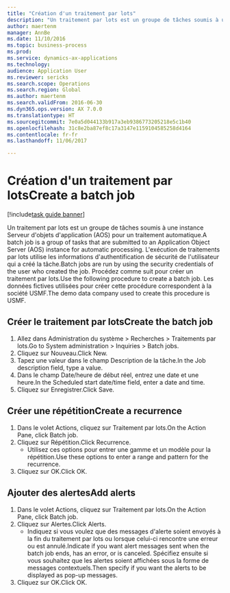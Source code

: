 ```yaml
--- 
title: "Création d'un traitement par lots"
description: "Un traitement par lots est un groupe de tâches soumis à une instance Serveur d'objets d'application (AOS) pour un traitement automatique."
author: maertenm
manager: AnnBe
ms.date: 11/10/2016
ms.topic: business-process
ms.prod: 
ms.service: dynamics-ax-applications
ms.technology: 
audience: Application User
ms.reviewer: sericks
ms.search.scope: Operations
ms.search.region: Global
ms.author: maertenm
ms.search.validFrom: 2016-06-30
ms.dyn365.ops.version: AX 7.0.0
ms.translationtype: HT
ms.sourcegitcommit: 7e0a5d044133b917a3eb9386773205218e5c1b40
ms.openlocfilehash: 31c8e2ba87ef8c17a3147e1159104585258d4164
ms.contentlocale: fr-fr
ms.lasthandoff: 11/06/2017

---
```

# <a name="create-a-batch-job"></a><span data-ttu-id="2bc6f-103">Création d'un traitement par lots</span><span class="sxs-lookup"><span data-stu-id="2bc6f-103">Create a batch job</span></span>

[!include[task guide banner](../../includes/task-guide-banner.md)]

<span data-ttu-id="2bc6f-104">Un traitement par lots est un groupe de tâches soumis à une instance Serveur d'objets d'application (AOS) pour un traitement automatique.</span><span class="sxs-lookup"><span data-stu-id="2bc6f-104">A batch job is a group of tasks that are submitted to an Application Object Server (AOS) instance for automatic processing.</span></span> <span data-ttu-id="2bc6f-105">L'exécution de traitements par lots utilise les informations d'authentification de sécurité de l'utilisateur qui a créé la tâche.</span><span class="sxs-lookup"><span data-stu-id="2bc6f-105">Batch jobs are run by using the security credentials of the user who created the job.</span></span> <span data-ttu-id="2bc6f-106">Procédez comme suit pour créer un traitement par lots.</span><span class="sxs-lookup"><span data-stu-id="2bc6f-106">Use the following procedure to create a batch job.</span></span> <span data-ttu-id="2bc6f-107">Les données fictives utilisées pour créer cette procédure correspondent à la société USMF.</span><span class="sxs-lookup"><span data-stu-id="2bc6f-107">The demo data company used to create this procedure is USMF.</span></span>


## <a name="create-the-batch-job"></a><span data-ttu-id="2bc6f-108">Créer le traitement par lots</span><span class="sxs-lookup"><span data-stu-id="2bc6f-108">Create the batch job</span></span>
1. <span data-ttu-id="2bc6f-109">Allez dans Administration du système > Recherches > Traitements par lots.</span><span class="sxs-lookup"><span data-stu-id="2bc6f-109">Go to System administration > Inquiries > Batch jobs.</span></span>
2. <span data-ttu-id="2bc6f-110">Cliquez sur Nouveau.</span><span class="sxs-lookup"><span data-stu-id="2bc6f-110">Click New.</span></span>
3. <span data-ttu-id="2bc6f-111">Tapez une valeur dans le champ Description de la tâche.</span><span class="sxs-lookup"><span data-stu-id="2bc6f-111">In the Job description field, type a value.</span></span>
4. <span data-ttu-id="2bc6f-112">Dans le champ Date/heure de début réel, entrez une date et une heure.</span><span class="sxs-lookup"><span data-stu-id="2bc6f-112">In the Scheduled start date/time field, enter a date and time.</span></span>
5. <span data-ttu-id="2bc6f-113">Cliquez sur Enregistrer.</span><span class="sxs-lookup"><span data-stu-id="2bc6f-113">Click Save.</span></span>

## <a name="create-a-recurrence"></a><span data-ttu-id="2bc6f-114">Créer une répétition</span><span class="sxs-lookup"><span data-stu-id="2bc6f-114">Create a recurrence</span></span>
1. <span data-ttu-id="2bc6f-115">Dans le volet Actions, cliquez sur Traitement par lots.</span><span class="sxs-lookup"><span data-stu-id="2bc6f-115">On the Action Pane, click Batch job.</span></span>
2. <span data-ttu-id="2bc6f-116">Cliquez sur Répétition.</span><span class="sxs-lookup"><span data-stu-id="2bc6f-116">Click Recurrence.</span></span>
    * <span data-ttu-id="2bc6f-117">Utilisez ces options pour entrer une gamme et un modèle pour la répétition.</span><span class="sxs-lookup"><span data-stu-id="2bc6f-117">Use these options to enter a range and pattern for the recurrence.</span></span>  
3. <span data-ttu-id="2bc6f-118">Cliquez sur OK.</span><span class="sxs-lookup"><span data-stu-id="2bc6f-118">Click OK.</span></span>

## <a name="add-alerts"></a><span data-ttu-id="2bc6f-119">Ajouter des alertes</span><span class="sxs-lookup"><span data-stu-id="2bc6f-119">Add alerts</span></span>
1. <span data-ttu-id="2bc6f-120">Dans le volet Actions, cliquez sur Traitement par lots.</span><span class="sxs-lookup"><span data-stu-id="2bc6f-120">On the Action Pane, click Batch job.</span></span>
2. <span data-ttu-id="2bc6f-121">Cliquez sur Alertes.</span><span class="sxs-lookup"><span data-stu-id="2bc6f-121">Click Alerts.</span></span>
    * <span data-ttu-id="2bc6f-122">Indiquez si vous voulez que des messages d'alerte soient envoyés à la fin du traitement par lots ou lorsque celui-ci rencontre une erreur ou est annulé.</span><span class="sxs-lookup"><span data-stu-id="2bc6f-122">Indicate if you want alert messages sent when the batch job ends, has an error, or is canceled.</span></span> <span data-ttu-id="2bc6f-123">Spécifiez ensuite si vous souhaitez que les alertes soient affichées sous la forme de messages contextuels.</span><span class="sxs-lookup"><span data-stu-id="2bc6f-123">Then specify if you want the alerts to be displayed as pop-up messages.</span></span>   
3. <span data-ttu-id="2bc6f-124">Cliquez sur OK.</span><span class="sxs-lookup"><span data-stu-id="2bc6f-124">Click OK.</span></span>


